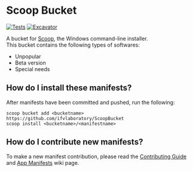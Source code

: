 # Scoop Bucket

<!-- Uncomment the following line after replacing placeholders -->
[![Tests](https://github.com/ifvlaboratory/ScoopBucket/actions/workflows/ci.yml/badge.svg)](https://github.com/ifvlaboratory/ScoopBucket/actions/workflows/ci.yml) [![Excavator](https://github.com/ifvlaboratory/ScoopBucket/actions/workflows/excavator.yml/badge.svg)](https://github.com/ifvlaboratory/ScoopBucket/actions/workflows/excavator.yml)

A bucket for [Scoop](https://scoop.sh), the Windows command-line installer.  
This bucket contains the following types of softwares:  

- Unpopular
- Beta version
- Special needs

## How do I install these manifests?

After manifests have been committed and pushed, run the following:

```pwsh
scoop bucket add <bucketname> https://github.com/ifvlaboratory/ScoopBucket
scoop install <bucketname>/<manifestname>
```

## How do I contribute new manifests?

To make a new manifest contribution, please read the [Contributing
Guide](https://github.com/ScoopInstaller/.github/blob/main/.github/CONTRIBUTING.md)
and [App Manifests](https://github.com/ScoopInstaller/Scoop/wiki/App-Manifests)
wiki page.
